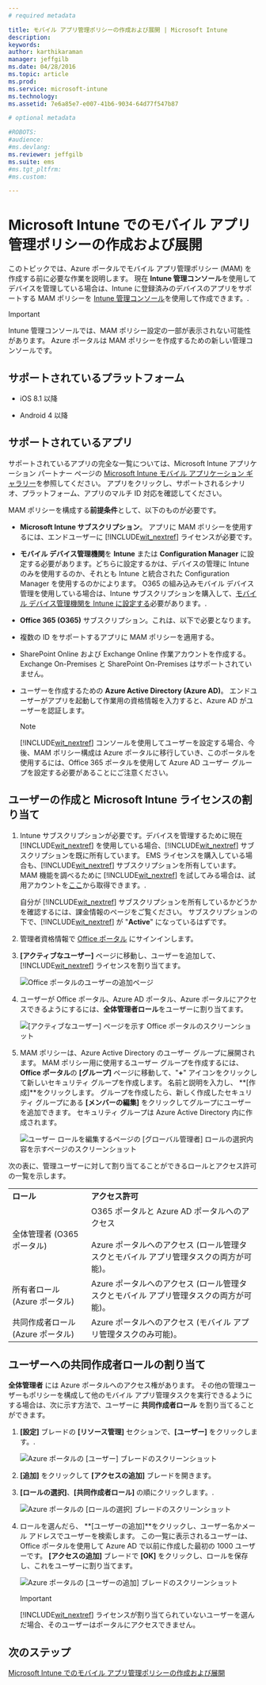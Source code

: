 ```yaml
---
# required metadata

title: モバイル アプリ管理ポリシーの作成および展開 | Microsoft Intune
description:
keywords:
author: karthikaraman
manager: jeffgilb
ms.date: 04/28/2016
ms.topic: article
ms.prod:
ms.service: microsoft-intune
ms.technology:
ms.assetid: 7e6a85e7-e007-41b6-9034-64d77f547b87

# optional metadata

#ROBOTS:
#audience:
#ms.devlang:
ms.reviewer: jeffgilb
ms.suite: ems
#ms.tgt_pltfrm:
#ms.custom:

---
```


# Microsoft Intune でのモバイル アプリ管理ポリシーの作成および展開
このトピックでは、Azure ポータルでモバイル アプリ管理ポリシー (MAM) を作成する前に必要な作業を説明します。
現在 **Intune 管理コンソール**を使用してデバイスを管理している場合は、Intune に登録済みのデバイスのアプリをサポートする MAM ポリシーを [Intune 管理コンソール](configure-and-deploy-mobile-application-management-policies-in-the-microsoft-intune-console.md)を使用して作成できます。.
>[!IMPORTANT]
> Intune 管理コンソールでは、MAM ポリシー設定の一部が表示されない可能性があります。 Azure ポータルは MAM ポリシーを作成するための新しい管理コンソールです。

##  サポートされているプラットフォーム
- iOS 8.1 以降

- Android 4 以降

##  サポートされているアプリ
サポートされているアプリの完全な一覧については、Microsoft Intune アプリケーション パートナー ページの [Microsoft Intune モバイル アプリケーション ギャラリー](https://www.microsoft.com/en-us/server-cloud/products/microsoft-intune/partners.aspx)を参照してください。
アプリをクリックし、サポートされるシナリオ、プラットフォーム、アプリのマルチ ID 対応を確認してください。

MAM ポリシーを構成する**前提条件**として、以下のものが必要です。

-   **Microsoft Intune サブスクリプション**。    アプリに MAM ポリシーを使用するには、エンドユーザーに [!INCLUDE[wit_nextref](../includes/wit_nextref_md.md)] ライセンスが必要です。

-   **モバイル デバイス管理機関**を **Intune** または **Configuration Manager** に設定する必要があります。どちらに設定するかは、デバイスの管理に Intune のみを使用するのか、それとも Intune と統合された Configuration Manager を使用するのかによります。 O365 の組み込みモバイル デバイス管理を使用している場合は、Intune サブスクリプションを購入して、[モバイル デバイス管理機関を Intune に設定する](get-ready-to-enroll-devices-in-microsoft-intune.md#set-mobile-device-management-authority)必要があります。.
-   **Office 365 (O365)** サブスクリプション。これは、以下で必要となります。
  - 複数の ID をサポートするアプリに MAM ポリシーを適用する。
  - SharePoint Online および Exchange Online 作業アカウントを作成する。 Exchange On-Premises と SharePoint On-Premises はサポートされていません。


- ユーザーを作成するための **Azure Active Directory (Azure AD)**。 エンドユーザーがアプリを起動して作業用の資格情報を入力すると、Azure AD がユーザーを認証します。

    > [!NOTE]
    > [!INCLUDE[wit_nextref](../includes/wit_nextref_md.md)] コンソールを使用してユーザーを設定する場合、今後、MAM ポリシー構成は Azure ポータルに移行していき、このポータルを使用するには、Office 365 ポータルを使用して Azure AD ユーザー グループを設定する必要があることにご注意ください。


## ユーザーの作成と Microsoft Intune ライセンスの割り当て

1. Intune サブスクリプションが必要です。デバイスを管理するために現在 [!INCLUDE[wit_nextref](../includes/wit_nextref_md.md)] を使用している場合、[!INCLUDE[wit_nextref](../includes/wit_nextref_md.md)] サブスクリプションを既に所有しています。  EMS ライセンスを購入している場合も、[!INCLUDE[wit_nextref](../includes/wit_nextref_md.md)] サブスクリプションを所有しています。 MAM 機能を調べるために [!INCLUDE[wit_nextref](../includes/wit_nextref_md.md)] を試してみる場合は、試用アカウントを[ここ](http://www.microsoft.com/en-us/server-cloud/products/microsoft-intune/)から取得できます。.

    自分が [!INCLUDE[wit_nextref](../includes/wit_nextref_md.md)] サブスクリプションを所有しているかどうかを確認するには、課金情報のページをご覧ください。  サブスクリプションの下で、[!INCLUDE[wit_nextref](../includes/wit_nextref_md.md)] が "**Active**" になっているはずです。

2.  管理者資格情報で   [Office ポータル](http://portal.office.com) にサインインします。

3.  **[アクティブなユーザー]** ページに移動し、ユーザーを追加して、[!INCLUDE[wit_nextref](../includes/wit_nextref_md.md)] ライセンスを割り当てます。

    ![Office ポータルのユーザーの追加ページ](../media/AppManagement/OfficePortal_AddUsers.png)

4.  ユーザーが Office ポータル、Azure AD ポータル、Azure ポータルにアクセスできるようにするには、**全体管理者ロール**をユーザーに割り当てます。

    ![[アクティブなユーザー] ページを示す Office ポータルのスクリーンショット ](../media/AppManagement/OfficePortal_AddRoletoUser.png)

5.  MAM ポリシーは、Azure Active Directory のユーザー グループに展開されます。 MAM ポリシー用に使用するユーザー グループを作成するには、**Office ポータル**の **[グループ]** ページに移動して、"**+**" アイコンをクリックして新しいセキュリティ グループを作成します。  名前と説明を入力し、 **[作成]**をクリックします。 グループを作成したら、新しく作成したセキュリティ グループにある **[メンバーの編集]** をクリックしてグループにユーザーを追加できます。 セキュリティ グループは Azure Active Directory 内に作成されます。

    ![ユーザー ロールを編集するページの [グローバル管理者] ロールの選択内容を示すページのスクリーンショット](../media/AppManagement/OfficePortal_CreateGroups.png)

次の表に、管理ユーザーに対して割り当てることができるロールとアクセス許可の一覧を示します。

|||
|--|----|
|**ロール**|**アクセス許可**|
|全体管理者 (O365 ポータル)|O365 ポータルと Azure AD ポータルへのアクセス<br /><br />Azure ポータルへのアクセス (ロール管理タスクとモバイル アプリ管理タスクの両方が可能)。|
|所有者ロール (Azure ポータル)|Azure ポータルへのアクセス (ロール管理タスクとモバイル アプリ管理タスクの両方が可能)。|
|共同作成者ロール (Azure ポータル)|Azure ポータルへのアクセス (モバイル アプリ管理タスクのみ可能)。|

## ユーザーへの共同作成者ロールの割り当て

**全体管理者** には Azure ポータルへのアクセス権があります。  その他の管理ユーザーもポリシーを構成して他のモバイル アプリ管理タスクを実行できるようにする場合は、次に示す方法で、ユーザーに **共同作成者ロール** を割り当てることができます。


1.  **[設定]** ブレードの **[リソース管理]** セクションで、**[ユーザー]** をクリックします。.

    ![Azure ポータルの [ユーザー] ブレードのスクリーンショット](../media/AppManagement/AzurePortal_MAM_AddUsers.png)

2.  **[追加]** をクリックして **[アクセスの追加]** ブレードを開きます。

3.  **[ロールの選択]**、**[共同作成者ロール]** の順にクリックします。.

    ![Azure ポータルの [ロールの選択] ブレードのスクリーンショット](../media/AppManagement/AzurePortal_MAM_AddRole.png)

4.  ロールを選んだら、 **[ユーザーの追加]**をクリックし、ユーザー名かメール アドレスでユーザーを検索します。 この一覧に表示されるユーザーは、Office ポータルを使用して Azure AD で以前に作成した最初の 1000 ユーザーです。 **[アクセスの追加]** ブレードで **[OK]** をクリックし、ロールを保存し、これをユーザーに割り当てます。

    ![Azure ポータルの [ユーザーの追加] ブレードのスクリーンショット](../media/AppManagement/AzurePortal_MAM_AddusertoRole.png)

    > [!IMPORTANT]
    > [!INCLUDE[wit_nextref](../includes/wit_nextref_md.md)] ライセンスが割り当てられていないユーザーを選んだ場合、そのユーザーはポータルにアクセスできません。

## 次のステップ
[Microsoft Intune でのモバイル アプリ管理ポリシーの作成および展開](create-and-deploy-mobile-app-management-policies-with-microsoft-intune.md)


<!--HONumber=May16_HO1-->


